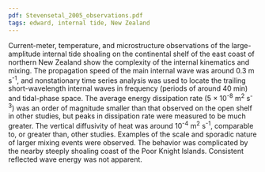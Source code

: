 ```yaml
---
pdf: Stevensetal_2005_observations.pdf
tags: edward, internal tide, New Zealand
---
```

Current-meter, temperature, and microstructure observations of the large-amplitude internal tide shoaling on the continental shelf of the east coast of northern New Zealand show the complexity of the internal kinematics and mixing. The propagation speed of the main internal wave was around 0.3 m s<sup>-1</sup>, and nonstationary time series analysis was used to locate the trailing short-wavelength internal waves in frequency (periods of around 40 min) and tidal-phase space. The average energy dissipation rate (5 × 10<sup>-8</sup> m<sup>2</sup> s<sup>-3</sup>) was an order of magnitude smaller than that observed on the open shelf in other studies, but peaks in dissipation rate were measured to be much greater. The vertical diffusivity of heat was around 10<sup>-4</sup> m<sup>2</sup> s<sup>-1</sup>, comparable to, or greater than, other studies. Examples of the scale and sporadic nature of larger mixing events were observed. The behavior was complicated by the nearby steeply shoaling coast of the Poor Knight Islands. Consistent reflected wave energy was not apparent.
